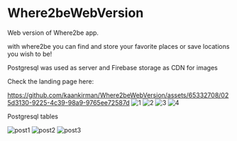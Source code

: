 # Where2beWebVersion
Web version of Where2be app.

with where2be you can find and store your favorite places or save locations you wish to be!

Postgresql was used as server and Firebase storage as CDN for images


Check the landing page here:

https://github.com/kaankirman/Where2beWebVersion/assets/65332708/025d3130-9225-4c39-98a9-9765ee72587d
![1](https://github.com/kaankirman/Where2beWebVersion/assets/65332708/c642ba2b-c2c5-48c4-8e85-abbddb0f191e)
![2](https://github.com/kaankirman/Where2beWebVersion/assets/65332708/a1006121-b6d7-4c76-abc0-c0244a5f4205)
![3](https://github.com/kaankirman/Where2beWebVersion/assets/65332708/65957e75-fc90-4dbf-a890-0efe25dab7fd)
![4](https://github.com/kaankirman/Where2beWebVersion/assets/65332708/f04ad895-9b98-488d-b5d3-f70f5602578a)

Postgresql tables

![post1](https://github.com/kaankirman/Where2beWebVersion/assets/65332708/78b7a171-0010-4604-a083-38153791213c)
![post2](https://github.com/kaankirman/Where2beWebVersion/assets/65332708/1b25ddd9-6b1c-454b-80e2-3e1cc92cc3b0)
![post3](https://github.com/kaankirman/Where2beWebVersion/assets/65332708/a2ce264a-54da-4b0d-b81e-b84486801ff2)
